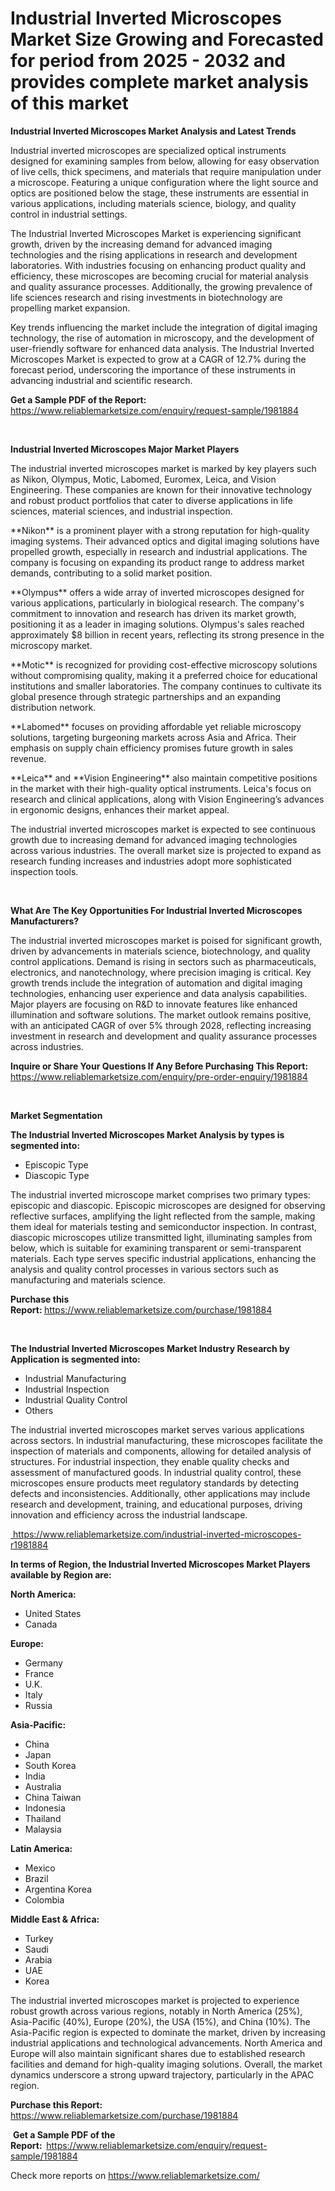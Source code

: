 <p><h1>Industrial Inverted Microscopes Market Size Growing and Forecasted for period from 2025 - 2032 and provides complete market analysis of this market</h1></p><p><strong>Industrial Inverted Microscopes Market Analysis and Latest Trends</strong></p>
<p><p>Industrial inverted microscopes are specialized optical instruments designed for examining samples from below, allowing for easy observation of live cells, thick specimens, and materials that require manipulation under a microscope. Featuring a unique configuration where the light source and optics are positioned below the stage, these instruments are essential in various applications, including materials science, biology, and quality control in industrial settings.</p><p>The Industrial Inverted Microscopes Market is experiencing significant growth, driven by the increasing demand for advanced imaging technologies and the rising applications in research and development laboratories. With industries focusing on enhancing product quality and efficiency, these microscopes are becoming crucial for material analysis and quality assurance processes. Additionally, the growing prevalence of life sciences research and rising investments in biotechnology are propelling market expansion.</p><p>Key trends influencing the market include the integration of digital imaging technology, the rise of automation in microscopy, and the development of user-friendly software for enhanced data analysis. The Industrial Inverted Microscopes Market is expected to grow at a CAGR of 12.7% during the forecast period, underscoring the importance of these instruments in advancing industrial and scientific research.</p></p>
<p><strong>Get a Sample PDF of the Report:&nbsp;</strong> <a href="https://www.reliablemarketsize.com/enquiry/request-sample/1981884?utm_campaign=2130&utm_medium=2&utm_source=Github&utm_content=ia&utm_term=02032025&utm_id=industrial-inverted-microscopes">https://www.reliablemarketsize.com/enquiry/request-sample/1981884</a></p>
<p>&nbsp;</p>
<p><strong>Industrial Inverted Microscopes Major Market Players</strong></p>
<p><p>The industrial inverted microscopes market is marked by key players such as Nikon, Olympus, Motic, Labomed, Euromex, Leica, and Vision Engineering. These companies are known for their innovative technology and robust product portfolios that cater to diverse applications in life sciences, material sciences, and industrial inspection.</p><p>**Nikon** is a prominent player with a strong reputation for high-quality imaging systems. Their advanced optics and digital imaging solutions have propelled growth, especially in research and industrial applications. The company is focusing on expanding its product range to address market demands, contributing to a solid market position.</p><p>**Olympus** offers a wide array of inverted microscopes designed for various applications, particularly in biological research. The company's commitment to innovation and research has driven its market growth, positioning it as a leader in imaging solutions. Olympus's sales reached approximately $8 billion in recent years, reflecting its strong presence in the microscopy market.</p><p>**Motic** is recognized for providing cost-effective microscopy solutions without compromising quality, making it a preferred choice for educational institutions and smaller laboratories. The company continues to cultivate its global presence through strategic partnerships and an expanding distribution network.</p><p>**Labomed** focuses on providing affordable yet reliable microscopy solutions, targeting burgeoning markets across Asia and Africa. Their emphasis on supply chain efficiency promises future growth in sales revenue.</p><p>**Leica** and **Vision Engineering** also maintain competitive positions in the market with their high-quality optical instruments. Leica's focus on research and clinical applications, along with Vision Engineering’s advances in ergonomic designs, enhances their market appeal.</p><p>The industrial inverted microscopes market is expected to see continuous growth due to increasing demand for advanced imaging technologies across various industries. The overall market size is projected to expand as research funding increases and industries adopt more sophisticated inspection tools.</p></p>
<p>&nbsp;</p>
<p><strong>What Are The Key Opportunities For Industrial Inverted Microscopes Manufacturers?</strong></p>
<p><p>The industrial inverted microscopes market is poised for significant growth, driven by advancements in materials science, biotechnology, and quality control applications. Demand is rising in sectors such as pharmaceuticals, electronics, and nanotechnology, where precision imaging is critical. Key growth trends include the integration of automation and digital imaging technologies, enhancing user experience and data analysis capabilities. Major players are focusing on R&D to innovate features like enhanced illumination and software solutions. The market outlook remains positive, with an anticipated CAGR of over 5% through 2028, reflecting increasing investment in research and development and quality assurance processes across industries.</p></p>
<p><strong>Inquire or Share Your Questions If Any Before Purchasing This Report:</strong> <a href="https://www.reliablemarketsize.com/enquiry/pre-order-enquiry/1981884?utm_campaign=2130&utm_medium=2&utm_source=Github&utm_content=ia&utm_term=02032025&utm_id=industrial-inverted-microscopes">https://www.reliablemarketsize.com/enquiry/pre-order-enquiry/1981884</a></p>
<p>&nbsp;</p>
<p><strong>Market Segmentation</strong></p>
<p><strong>The Industrial Inverted Microscopes Market Analysis by types is segmented into:</strong></p>
<p><ul><li>Episcopic Type</li><li>Diascopic Type</li></ul></p>
<p><p>The industrial inverted microscope market comprises two primary types: episcopic and diascopic. Episcopic microscopes are designed for observing reflective surfaces, amplifying the light reflected from the sample, making them ideal for materials testing and semiconductor inspection. In contrast, diascopic microscopes utilize transmitted light, illuminating samples from below, which is suitable for examining transparent or semi-transparent materials. Each type serves specific industrial applications, enhancing the analysis and quality control processes in various sectors such as manufacturing and materials science.</p></p>
<p><strong>Purchase this Report:&nbsp;</strong><a href="https://www.reliablemarketsize.com/purchase/1981884?utm_campaign=2130&utm_medium=2&utm_source=Github&utm_content=ia&utm_term=02032025&utm_id=industrial-inverted-microscopes">https://www.reliablemarketsize.com/purchase/1981884</a></p>
<p>&nbsp;</p>
<p><strong>The Industrial Inverted Microscopes Market Industry Research by Application is segmented into:</strong></p>
<p><ul><li>Industrial Manufacturing</li><li>Industrial Inspection</li><li>Industrial Quality Control</li><li>Others</li></ul></p>
<p><p>The industrial inverted microscopes market serves various applications across sectors. In industrial manufacturing, these microscopes facilitate the inspection of materials and components, allowing for detailed analysis of structures. For industrial inspection, they enable quality checks and assessment of manufactured goods. In industrial quality control, these microscopes ensure products meet regulatory standards by detecting defects and inconsistencies. Additionally, other applications may include research and development, training, and educational purposes, driving innovation and efficiency across the industrial landscape.</p></p>
<p><a href="https://www.reliablemarketsize.com/industrial-inverted-microscopes-r1981884?utm_campaign=2130&utm_medium=2&utm_source=Github&utm_content=ia&utm_term=02032025&utm_id=industrial-inverted-microscopes">&nbsp;https://www.reliablemarketsize.com/industrial-inverted-microscopes-r1981884</a></p>
<p><strong>In terms of Region, the Industrial Inverted Microscopes Market Players available by Region are:</strong></p>
<p>
    <p> <strong> North America: </strong>
        <ul>
            <li>United States</li>
            <li>Canada</li>
        </ul>
        </p> 
    <p> <strong> Europe: </strong>
        <ul>
            <li>Germany</li>
            <li>France</li>
            <li>U.K.</li>
            <li>Italy</li>
            <li>Russia</li>
        </ul>
        </p> 
    <p> <strong> Asia-Pacific: </strong>
        <ul>
            <li>China</li>
            <li>Japan</li>
            <li>South Korea</li>
            <li>India</li>
            <li>Australia</li>
            <li>China Taiwan</li>
            <li>Indonesia</li>
            <li>Thailand</li>
            <li>Malaysia</li>
        </ul>
        </p> 
    <p> <strong> Latin America: </strong>
        <ul>
            <li>Mexico</li>
            <li>Brazil</li>
            <li>Argentina Korea</li>
            <li>Colombia</li>
        </ul>
        </p> 
    <p> <strong> Middle East & Africa: </strong>
        <ul>
            <li>Turkey</li>
            <li>Saudi</li>
            <li>Arabia</li>
            <li>UAE</li>
            <li>Korea</li>
        </ul>
    </p>
    </p>
<p><p>The industrial inverted microscopes market is projected to experience robust growth across various regions, notably in North America (25%), Asia-Pacific (40%), Europe (20%), the USA (15%), and China (10%). The Asia-Pacific region is expected to dominate the market, driven by increasing industrial applications and technological advancements. North America and Europe will also maintain significant shares due to established research facilities and demand for high-quality imaging solutions. Overall, the market dynamics underscore a strong upward trajectory, particularly in the APAC region.</p></p>
<p><strong>Purchase this Report: </strong><a href="https://www.reliablemarketsize.com/purchase/1981884?utm_campaign=2130&utm_medium=2&utm_source=Github&utm_content=ia&utm_term=02032025&utm_id=industrial-inverted-microscopes">https://www.reliablemarketsize.com/purchase/1981884</a></p>
<p>&nbsp;<strong>Get a Sample PDF of the Report:&nbsp;&nbsp;</strong><a href="https://www.reliablemarketsize.com/enquiry/request-sample/1981884?utm_campaign=2130&utm_medium=2&utm_source=Github&utm_content=ia&utm_term=02032025&utm_id=industrial-inverted-microscopes">https://www.reliablemarketsize.com/enquiry/request-sample/1981884</a></p>
<p><strong></strong></p>
<p>Check more reports on <a href="https://www.reliablemarketsize.com/?utm_campaign=2130&utm_medium=2&utm_source=Github&utm_content=ia&utm_term=02032025&utm_id=industrial-inverted-microscopes">https://www.reliablemarketsize.com/</a></p>